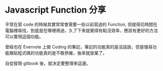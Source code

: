 # Javascript Function 分享

平常在寫 code 的時候其實常常會需要一些以前寫過的 Function, 但就得花時間在電腦裡尋找，到底是在哪裡用過，久了下來就覺得有點沒效率，應該有更好的方法可以實現這個功能。

曾經也在 Evernote 上做 Coding 的筆記，筆記的功能真的是沒話說，但是搜尋功能跟貼程式碼的功能真的是不敢恭維，後來就放棄了。

自從發現 gitbook 後，就決定要整理來這邊。